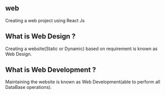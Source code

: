 ## web
Creating a web project using React Js
## What is Web Design ?
Creating  a website(Static or Dynamic) based on requirement is known as Web Design.
## What is Web Development ?
Maintaining the website is known as Web Development(able to perform all DataBase operations).
